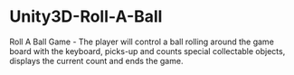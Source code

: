 # Unity3D-Roll-A-Ball
Roll A Ball Game - The player will control a ball rolling around the game board  with the keyboard, picks-up and counts special collectable objects, displays the current count and ends the game.
